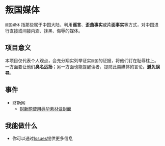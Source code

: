 # 叛国媒体
`叛国媒体` 指那些属于中国大陆、利用**谣言**、**歪曲事实**或**片面事实**等方式，对中国进行直接或间接内涵、抹黑、侮辱的媒体。
 
## 项目意义
本项目仅代表个人观点，会充分翔实列举证实`叛国`的证据，将他们钉在耻辱柱上。一方面要让他们**臭名远扬**；另一方面也能提醒读者，提防此类媒体的言论，**避免误导**。

## 事件
- 财新网
    - [财新网使用辱华素材做封面](https://github.com/CNTraitors/Treason-media/blob/master/%E8%B4%A2%E6%96%B0%E7%BD%91/%E8%B4%A2%E6%96%B0%E7%BD%91%E4%BD%BF%E7%94%A8%E8%BE%B1%E5%8D%8E%E7%B4%A0%E6%9D%90%E5%81%9A%E5%B0%81%E9%9D%A2.md)

## 我能做什么
- 你可以通过[Issues](https://github.com/CNTraitors/Treason-media/issues)提供更多信息
